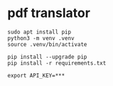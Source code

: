 # pdf translator

 ```
sudo apt install pip
python3 -m venv .venv
source .venv/bin/activate
 
pip install --upgrade pip
pip install -r requirements.txt

export API_KEY=***

 ```